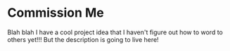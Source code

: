 # Commission Me

Blah blah I have a cool project idea that I haven't figure out how to word to others yet!!! 
But the description is going to live here!
